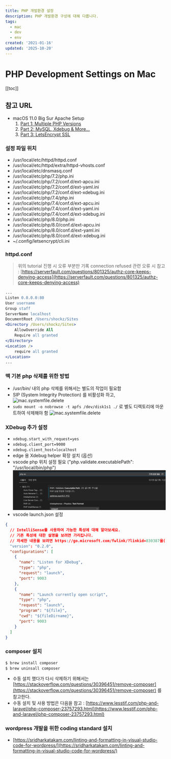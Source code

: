 ```yaml
---
title: PHP 개발환경 설정
description: PHP 개발환경 구성에 대해 다룹니다.
tags:
  - mac
  - dev
  - env
created: '2021-01-16'
updated: '2025-10-20'
---
```


# PHP Development Settings on Mac

<TagLinks />

[[toc]]

## 참고 URL

- macOS 11.0 Big Sur Apache Setup
  1. [Part 1: Multiple PHP Versions](https://getgrav.org/blog/macos-bigsur-apache-multiple-php-versions)
  2. [Part 2: MySQL, Xdebug & More...](https://getgrav.org/blog/macos-bigsur-apache-mysql-vhost-apc)
  3. [Part 3: LetsEncrypt SSL](https://getgrav.org/blog/macos-bigsur-apache-ssl)

### 설정 파일 위치

- /usr/local/etc/httpd/httpd.conf
- /usr/local/etc/httpd/extra/httpd-vhosts.conf
- /usr/local/etc/dnsmasq.conf
- /usr/local/etc/php/7.2/php.ini
- /usr/local/etc/php/7.2/conf.d/ext-apcu.ini
- /usr/local/etc/php/7.2/conf.d/ext-yaml.ini
- /usr/local/etc/php/7.2/conf.d/ext-xdebug.ini
- /usr/local/etc/php/7.4/php.ini
- /usr/local/etc/php/7.4/conf.d/ext-apcu.ini
- /usr/local/etc/php/7.4/conf.d/ext-yaml.ini
- /usr/local/etc/php/7.4/conf.d/ext-xdebug.ini
- /usr/local/etc/php/8.0/php.ini
- /usr/local/etc/php/8.0/conf.d/ext-apcu.ini
- /usr/local/etc/php/8.0/conf.d/ext-yaml.ini
- /usr/local/etc/php/8.0/conf.d/ext-xdebug.ini
- ~/.config/letsencrypt/cli.ini

### httpd.conf

> 위의 tutorial 진행 시 오류 부분만 기록
> connection refused 관련 오류 시 참고 : [https://serverfault.com/questions/801325/authz-core-keeps-denying-access](https://serverfault.com/questions/801325/authz-core-keeps-denying-access)

```apache
...
Listen 0.0.0.0:80
User username
Group staff
ServerName localhost
DocumentRoot /Users/shockz/Sites
<Directory /Users/shockz/Sites>
    AllowOverride All
    Require all granted
</Directory>
<Location />
    require all granted
</Location>
...
```

### 맥 기본 php 삭제를 위한 방법

- /usr/bin/ 내의 php 삭제를 위해서는 별도의 작업이 필요함
- SIP (System Integrity Protection) 를 비활성화 하고,
  ![mac.systemfile.delete](./image/mac.systemfile.delete.1.png)
- `sudo mount -o nobrowse -t apfs /dev/disk1s1 ./` 로 별도 디렉토리에 마운트하여 삭제해야 함
  ![mac.systemfile.delete](./image/mac.systemfile.delete.2.png)

### XDebug 추가 설정

- `xdebug.start_with_request=yes`
- `xdebug.client_port=9000`
- `xdebug.client_host=localhost`
- edge 용 Xdebug helper 확장 설치 (옵션)
- vscode php 위치 설정 필요 ("php.validate.executablePath": "/usr/local/bin/php")
  ![php.executable.path](./image/php.executable.path.1.png)
- vscode launch.json 설정

```json
{
  // IntelliSense를 사용하여 가능한 특성에 대해 알아보세요.
  // 기존 특성에 대한 설명을 보려면 가리킵니다.
  // 자세한 내용을 보려면 https://go.microsoft.com/fwlink/?linkid=830387을(를) 방문하세요.
  "version": "0.2.0",
  "configurations": [
    {
      "name": "Listen for XDebug",
      "type": "php",
      "request": "launch",
      "port": 9003
    },
    {
      "name": "Launch currently open script",
      "type": "php",
      "request": "launch",
      "program": "${file}",
      "cwd": "${fileDirname}",
      "port": 9003
    }
  ]
}
```

### composer 설치

```bash
$ brew install composer
$ brew uninsall composer
```

- 수동 설치 했다가 다시 삭제하기 위해서는 [https://stackoverflow.com/questions/30396451/remove-composer](https://stackoverflow.com/questions/30396451/remove-composer) 를 참고한다.
- 수동 설치 및 사용 방법은 다음을 참고 : [https://www.lesstif.com/php-and-laravel/php-composer-23757293.html](https://www.lesstif.com/php-and-laravel/php-composer-23757293.html)

### wordpress 개발을 위한 coding standard 설치

- [https://sridharkatakam.com/linting-and-formatting-in-visual-studio-code-for-wordpress/](https://sridharkatakam.com/linting-and-formatting-in-visual-studio-code-for-wordpress/)
